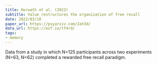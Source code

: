 ```yaml
---
title: Horwath et al. (2022)
subtitle: Value restructures the organization of free recall
date: 2022/03/10
paper_url: https://psyarxiv.com/2ah3d/
data_url: https://osf.io/tf4rd/
tags:
- memory
---
```


Data from a study in which N=125 participants across two experiments (N=63, N=62) completed a rewarded free recall paradigm.
